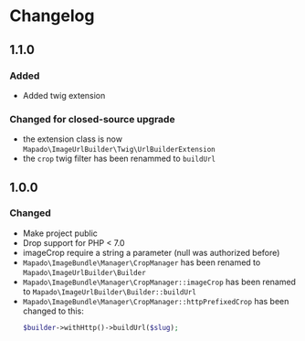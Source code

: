 # Changelog

## 1.1.0

### Added

* Added twig extension

### Changed for closed-source upgrade

* the extension class is now `Mapado\ImageUrlBuilder\Twig\UrlBuilderExtension`
* the `crop` twig filter has been renammed to `buildUrl`

## 1.0.0

### Changed

* Make project public
* Drop support for PHP < 7.0
* imageCrop require a string a parameter (null was authorized before)
* `Mapado\ImageBundle\Manager\CropManager` has been renamed to `Mapado\ImageUrlBuilder\Builder`
* `Mapado\ImageBundle\Manager\CropManager::imageCrop` has been renamed to `Mapado\ImageUrlBuilder\Builder::buildUrl`
* `Mapado\ImageBundle\Manager\CropManager::httpPrefixedCrop` has been changed to this:
  ```php
  $builder->withHttp()->buildUrl($slug);
  ```
